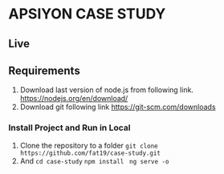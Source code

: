 # APSIYON CASE STUDY


## Live


## Requirements
1. Download last version of node.js from following link. 
https://nodejs.org/en/download/
2. Download git following link
https://git-scm.com/downloads


### Install Project and Run in Local
1. Clone the repository to a folder
`git clone https://github.com/fat19/case-study.git`
2. And
`cd case-study`
`npm install`
` ng serve -o`
